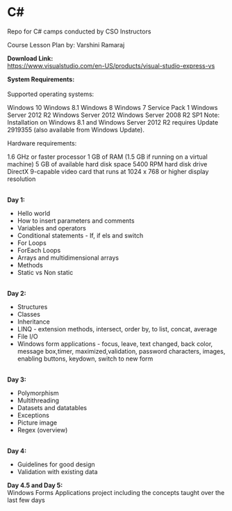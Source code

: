 # C# #
Repo for C# camps conducted by CSO Instructors

Course Lesson Plan by: Varshini Ramaraj

<b> Download Link:  </b>
<br>https://www.visualstudio.com/en-US/products/visual-studio-express-vs

<b> System Requirements: </b><br>
<br>Supported operating systems:

Windows 10
Windows 8.1
Windows 8
Windows 7 Service Pack 1
Windows Server 2012 R2
Windows Server 2012
Windows Server 2008 R2 SP1
Note: Installation on Windows 8.1 and Windows Server 2012 R2 requires Update 2919355 (also available from Windows Update).

Hardware requirements:

1.6 GHz or faster processor
1 GB of RAM (1.5 GB if running on a virtual machine)
5 GB of available hard disk space
5400 RPM hard disk drive
DirectX 9-capable video card that runs at 1024 x 768 or higher display resolution

<br>
<b>Day 1: </b>
<ul>
<li>Hello world</li>
<li>How to insert parameters and comments</li>
<li>Variables and operators</li>
<li>Conditional statements - If, if els and switch</li>
<li>For Loops</li>
<li>ForEach Loops</li>
<li>Arrays and multidimensional arrays</li>
<li>Methods</li>
<li>Static vs Non static</li>
</ul>
<br>
<b>Day 2:</b>
<ul>
<li>Structures</li>
<li>Classes</li>
<li>Inheritance</li>
<li>LINQ - extension methods, intersect, order by, to list, concat, average</li>
<li>File I/O</li>
<li>Windows form applications - focus, leave, text changed, back color, message box,timer, maximized,validation, password characters, images, enabling buttons, keydown, switch to new form</li>
</ul>

<br>
<b>Day 3:</b>
<ul>
<li>Polymorphism</li>
<li>Multithreading</li>
<li>Datasets and datatables</li>
<li>Exceptions</li>
<li>Picture image</li>
<li>Regex (overview)</li>
</ul>

<br>
<b>Day 4:</b>
<ul>
<li>Guidelines for good design</li>
<li>Validation with existing data</li>
</ul>

<b>Day 4.5 and Day 5:</b><br>
Windows Forms Applications project including the concepts taught over the last few days
